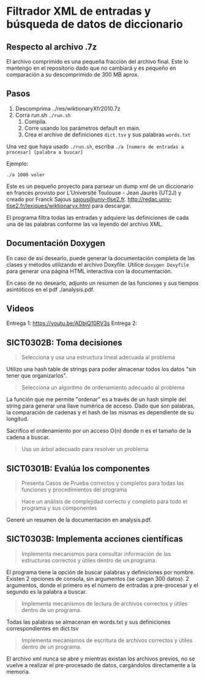 # Filtrador XML de entradas y búsqueda de datos de diccionario

## Respecto al archivo .7z

El archivo comprimido es una pequeña fracción del archivo final. Este lo mantengo en el repositorio dado que no cambiará y es pequeño en comparación a su descomprimido de 300 MB aprox.

## Pasos

1. Descomprima ../res/wiktionaryXfr2010.7z
2. Corra run.sh `./run.sh` 
    1. Compila.
    2. Corre usando los parámetros default en main.
    3. Crea el archivo de definiciones `dict.tsv` y sus palabras `words.txt`

Una vez que haya usado `./run.sh`, escriba `./a [numero de entradas a procesar] [palabra a buscar]`

Ejemplo:

`./a 1000 voler`

Este es un pequeño proyecto para parsear un dump xml de un diccionario en francés provisto por L’Université Toulouse - Jean Jaurès (UT2J) y creado por Franck Sajous sajous@univ-tlse2.fr. 
http://redac.univ-tlse2.fr/lexiques/wiktionaryx.html para descargar.

El programa filtra todas las entradas y adquiere las definiciones de cada una de las palabras conforme las va leyendo del archivo XML.

## Documentación Doxygen

En caso de así desearlo, puede generar la documentación completa de las clases y métodos utilizando el archivo Doxyfile. Utilice `doxygen Doxyfile` para generar una página HTML interactiva con la documentación.

En caso de no desearlo, adjunto un resumen de las funciones y sus tiempos asintóticos en el pdf ./analysis.pdf.

## Videos
Entrega 1: https://youtu.be/ADbiQ10RV3s
Entrega 2: 

## SICT0302B: Toma decisiones

> Selecciona y usa una estructura lineal adecuada al problema

Utilizo una hash table de strings para poder almacenar todos los datos "sin tener que organizarlos". 

> Selecciona un algoritmo de ordenamiento adecuado al problema

La función que me permite "ordenar" es a través de un hash simple del string para generar una llave numérica de acceso. Dado que son palabras, la comparación de cadenas y el hash de las mismas es dependiente de su longitud.

Sacrifico el ordenamiento por un acceso O(n) donde n es el tamaño de la cadena a buscar.

> Usa un árbol adecuado para resolver un problema

## SICT0301B: Evalúa los componentes

> Presenta Casos de Prueba correctos y completos para todas las funciones y procedimientos del programa

> Hace un análisis de complejidad correcto y completo para todo el programa y sus componentes

Generé un resumen de la documentación en analysis.pdf.

## SICT0303B: Implementa acciones científicas

> Implementa mecanismos para consultar información de las estructuras correctos y útiles dentro de un programa.

El programa tiene la opción de buscar palabras y definiciones por nombre. Existen 2 opciones de consola, sin argumentos (se cargan 300 datos). 2 argumentos, donde el primero es el número de entradas a pre-procesar y el segundo es la palabra a buscar.

> Implementa mecanismos de lectura de archivos correctos y útiles dentro de un programa.

Todas las palabras se almacenan en words.txt y sus definiciones correspondientes en dict.tsv

> Implementa mecanismos de escritura de archivos correctos y útiles dentro de un programa. 

El archivo xml nunca se abre y mientras existan los archivos previos, no se vuelve a realizar el pre-procesado de datos, cargándolos directamente a la memoria. 
